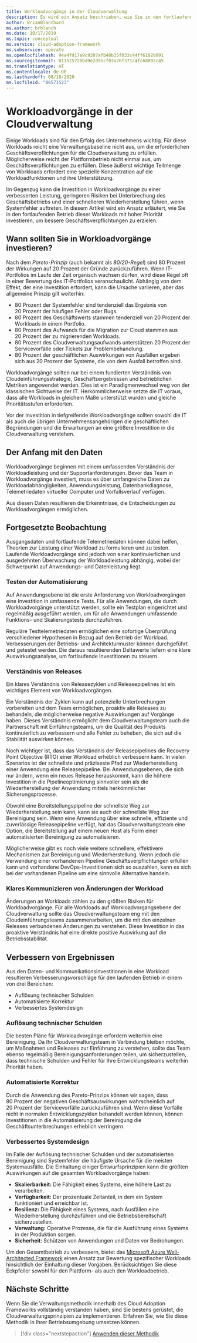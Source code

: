 ```yaml
---
title: Workloadvorgänge in der Cloudverwaltung
description: Es wird ein Ansatz beschrieben, wie Sie in den fortlaufenden Betrieb dieser Workloads mit hoher Priorität investieren, um bessere Geschäftsverpflichtungen zu erzielen.
author: BrianBlanchard
ms.author: brblanch
ms.date: 10/17/2019
ms.topic: conceptual
ms.service: cloud-adoption-framework
ms.subservice: operate
ms.openlocfilehash: 94a4fd17a9c9307afb40b35f033c44ff6102b091
ms.sourcegitcommit: 011525720bd9e2d9bcf03a76f371c4fc68092c45
ms.translationtype: HT
ms.contentlocale: de-DE
ms.lasthandoff: 08/18/2020
ms.locfileid: "88571523"
---
```

# <a name="workload-operations-in-cloud-management"></a>Workloadvorgänge in der Cloudverwaltung

Einige Workloads sind für den Erfolg des Unternehmens wichtig. Für diese Workloads reicht eine Verwaltungsbaseline nicht aus, um die erforderlichen Geschäftsverpflichtungen für die Cloudverwaltung zu erfüllen. Möglicherweise reicht der Plattformbetrieb nicht einmal aus, um Geschäftsverpflichtungen zu erfüllen. Diese äußerst wichtige Teilmenge von Workloads erfordert eine spezielle Konzentration auf die Workloadfunktionen und ihre Unterstützung.

Im Gegenzug kann die Investition in Workloadvorgänge zu einer verbesserten Leistung, geringeren Risiken bei Unterbrechung des Geschäftsbetriebs und einer schnelleren Wiederherstellung führen, wenn Systemfehler auftreten. In diesem Artikel wird ein Ansatz erläutert, wie Sie in den fortlaufenden Betrieb dieser Workloads mit hoher Priorität investieren, um bessere Geschäftsverpflichtungen zu erzielen.

<!-- docsTest:disable Pareto -->

## <a name="when-to-invest-in-workload-operations"></a>Wann sollten Sie in Workloadvorgänge investieren?

Nach dem _Pareto-Prinzip_ (auch bekannt als _80/20-Regel_) sind 80 Prozent der Wirkungen auf 20 Prozent der Gründe zurückzuführen. Wenn IT-Portfolios im Laufe der Zeit organisch wachsen dürfen, wird diese Regel oft in einer Bewertung des IT-Portfolios veranschaulicht. Abhängig von dem Effekt, der eine Investition erfordert, kann die Ursache variieren, aber das allgemeine Prinzip gilt weiterhin:

- 80 Prozent der Systemfehler sind tendenziell das Ergebnis von 20 Prozent der häufigen Fehler oder Bugs.
- 80 Prozent des Geschäftswerts stammen tendenziell von 20 Prozent der Workloads in einem Portfolio.
- 80 Prozent des Aufwands für die Migration zur Cloud stammen aus 20 Prozent der zu migrierenden Workloads.
- 80 Prozent des Cloudverwaltungsaufwands unterstützen 20 Prozent der Servicevorfälle oder Tickets zur Problembehandlung.
- 80 Prozent der geschäftlichen Auswirkungen von Ausfällen ergeben sich aus 20 Prozent der Systeme, die von dem Ausfall betroffen sind.

Workloadvorgänge sollten nur bei einem fundierten Verständnis von Cloudeinführungsstrategie, Geschäftsergebnissen und betrieblichen Metriken angewendet werden. Dies ist ein Paradigmenwechsel weg von der klassischen Sichtweise der IT. Herkömmlicherweise setzte die IT voraus, dass alle Workloads in gleichem Maße unterstützt wurden und gleiche Prioritätsstufen erforderten.

Vor der Investition in tiefgreifende Workloadvorgänge sollten sowohl die IT als auch die übrigen Unternehmensangehörigen die geschäftlichen Begründungen und die Erwartungen an eine größere Investition in die Cloudverwaltung verstehen.

## <a name="start-with-the-data"></a>Der Anfang mit den Daten

Workloadvorgänge beginnen mit einem umfassenden Verständnis der Workloadleistung und der Supportanforderungen. Bevor das Team in Workloadvorgänge investiert, muss es über umfangreiche Daten zu Workloadabhängigkeiten, Anwendungsleistung, Datenbankdiagnose, Telemetriedaten virtueller Computer und Vorfallsverlauf verfügen.

Aus diesen Daten resultieren die Erkenntnisse, die Entscheidungen zu Workloadvorgängen ermöglichen.

## <a name="continued-observation"></a>Fortgesetzte Beobachtung

Ausgangsdaten und fortlaufende Telemetriedaten können dabei helfen, Theorien zur Leistung einer Workload zu formulieren und zu testen. Laufende Workloadvorgänge sind jedoch von einer kontinuierlichen und ausgedehnten Überwachung der Workloadleistung abhängig, wobei der Schwerpunkt auf Anwendungs- und Datenleistung liegt.

### <a name="test-the-automation"></a>Testen der Automatisierung

Auf Anwendungsebene ist die erste Anforderung von Workloadvorgängen eine Investition in umfassende Tests. Für alle Anwendungen, die durch Workloadvorgänge unterstützt werden, sollte ein Testplan eingerichtet und regelmäßig ausgeführt werden, um für alle Anwendungen umfassende Funktions- und Skalierungstests durchzuführen.

Reguläre Testtelemetriedaten ermöglichen eine sofortige Überprüfung verschiedener Hypothesen in Bezug auf den Betrieb der Workload. Verbesserungen der Betriebs- und Architekturmuster können durchgeführt und getestet werden. Die daraus resultierenden Deltawerte liefern eine klare Auswirkungsanalyse, um fortlaufende Investitionen zu steuern.

### <a name="understand-releases"></a>Verständnis von Releases

Ein klares Verständnis von Releasezyklen und Releasepipelines ist ein wichtiges Element von Workloadvorgängen.

Ein Verständnis der Zyklen kann auf potenzielle Unterbrechungen vorbereiten und dem Team ermöglichen, proaktiv alle Releases zu behandeln, die möglicherweise negative Auswirkungen auf Vorgänge haben. Dieses Verständnis ermöglicht dem Cloudverwaltungsteam auch die Partnerschaft mit Einführungsteams, um die Qualität des Produkts kontinuierlich zu verbessern und alle Fehler zu beheben, die sich auf die Stabilität auswirken können.

Noch wichtiger ist, dass das Verständnis der Releasepipelines die Recovery Point Objective (RTO) einer Workload erheblich verbessern kann. In vielen Szenarios ist der schnellste und präziseste Pfad zur Wiederherstellung einer Anwendung eine Releasepipeline. Bei Anwendungsebenen, die sich nur ändern, wenn ein neues Release herauskommt, kann die höhere Investition in die Pipelineoptimierung sinnvoller sein als die Wiederherstellung der Anwendung mittels herkömmlicher Sicherungsprozesse.

Obwohl eine Bereitstellungspipeline der schnellste Weg zur Wiederherstellung sein kann, kann sie auch der schnellste Weg zur Bereinigung sein. Wenn eine Anwendung über eine schnelle, effiziente und zuverlässige Releasepipeline verfügt, hat das Cloudverwaltungsteam eine Option, die Bereitstellung auf einem neuen Host als Form einer automatisierten Bereinigung zu automatisieren.

Möglicherweise gibt es noch viele weitere schnellere, effektivere Mechanismen zur Bereinigung und Wiederherstellung. Wenn jedoch die Verwendung einer vorhandenen Pipeline Geschäftsverpflichtungen erfüllen kann und vorhandene DevOps-Investitionen sich so auszahlen, kann es sich bei der vorhandenen Pipeline um eine sinnvolle Alternative handeln.

### <a name="clearly-communicate-changes-to-the-workload"></a>Klares Kommunizieren von Änderungen der Workload

Änderungen an Workloads zählen zu den größten Risiken für Workloadvorgänge. Für alle Workloads auf Workloadvorgangsebene der Cloudverwaltung sollte das Cloudverwaltungsteam eng mit den Cloudeinführungsteams zusammenarbeiten, um die mit den einzelnen Releases verbundenen Änderungen zu verstehen. Diese Investition in das proaktive Verständnis hat eine direkte positive Auswirkung auf die Betriebsstabilität.

## <a name="improve-outcomes"></a>Verbessern von Ergebnissen

Aus den Daten- und Kommunikationsinvestitionen in eine Workload resultieren Verbesserungsvorschläge für den laufenden Betrieb in einem von drei Bereichen:

- Auflösung technischer Schulden
- Automatisierte Korrektur
- Verbessertes Systemdesign

### <a name="technical-debt-resolution"></a>Auflösung technischer Schulden

Die besten Pläne für Workloadvorgänge erfordern weiterhin eine Bereinigung. Da Ihr Cloudverwaltungsteam in Verbindung bleiben möchte, um Maßnahmen und Releases zur Einführung zu verstehen, sollte das Team ebenso regelmäßig Bereinigungsanforderungen teilen, um sicherzustellen, dass technische Schulden und Fehler für Ihre Entwicklungsteams weiterhin Priorität haben.

### <a name="automated-remediation"></a>Automatisierte Korrektur

Durch die Anwendung des Pareto-Prinzips können wir sagen, dass 80 Prozent der negativen Geschäftsauswirkungen wahrscheinlich auf 20 Prozent der Servicevorfälle zurückzuführen sind. Wenn diese Vorfälle nicht in normalen Entwicklungszyklen behandelt werden können, können Investitionen in die Automatisierung der Bereinigung die Geschäftsunterbrechungen erheblich verringern.

### <a name="improved-system-design"></a>Verbessertes Systemdesign

Im Falle der Auflösung technischer Schulden und der automatisierten Bereinigung sind Systemfehler die häufigste Ursache für die meisten Systemausfälle. Die Einhaltung einiger Entwurfsprinzipien kann die größten Auswirkungen auf die gesamten Workloadvorgänge haben:

- **Skalierbarkeit:** Die Fähigkeit eines Systems, eine höhere Last zu verarbeiten.
- **Verfügbarkeit:** Der prozentuale Zeitanteil, in dem ein System funktioniert und erreichbar ist.
- **Resilienz:** Die Fähigkeit eines Systems, nach Ausfällen eine Wiederherstellung durchzuführen und die Betriebsbereitschaft sicherzustellen.
- **Verwaltung:** Operative Prozesse, die für die Ausführung eines Systems in der Produktion sorgen.
- **Sicherheit**: Schützen von Anwendungen und Daten vor Bedrohungen.

Um den Gesamtbetrieb zu verbessern, bietet das [Microsoft Azure Well-Architected Framework](/azure/architecture/framework) einen Ansatz zur Bewertung spezifischer Workloads hinsichtlich der Einhaltung dieser Vorgaben. Berücksichtigen Sie diese Eckpfeiler sowohl für den Plattform- als auch den Workloadbetrieb.

## <a name="next-steps"></a>Nächste Schritte

Wenn Sie die Verwaltungsmethodik innerhalb des Cloud Adoption Frameworks vollständig verstanden haben, sind Sie bestens gerüstet, die Cloudverwaltungsprinzipien zu implementieren. Erfahren Sie, wie Sie diese Methodik in Ihrer Betriebsumgebung umsetzen können.

> [!div class="nextstepaction"]
> [Anwenden dieser Methodik](../index.md)
